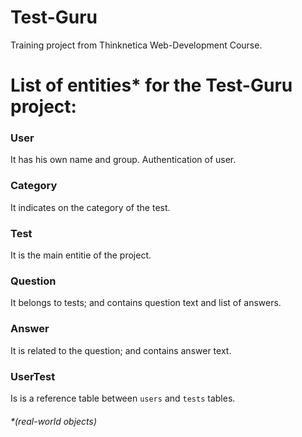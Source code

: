 # Test-Guru

Training project from Thinknetica Web-Development Course.

# List of entities* for the Test-Guru project:

### User

  It has his own name and group. Authentication of user.

### Category

  It indicates on the category of the test.

### Test

  It is the main entitie of the project.

### Question

  It belongs to tests; and contains question text and list of answers.

### Answer

  It is related to the question; and contains answer text.

### UserTest

  Is is a reference table between `users` and `tests` tables.



###### *(real-world objects)

